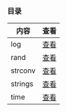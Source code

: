 ### 目录

| 内容    | 查看                                                         |
| ------- | ------------------------------------------------------------ |
| log     | [查看](https://github.com/gothicrush/learning/tree/master/Go-Standard-Library/log) |
| rand    | [查看](https://github.com/gothicrush/learning/tree/master/Go-Standard-Library/rand) |
| strconv | [查看](https://github.com/gothicrush/learning/tree/master/Go-Standard-Library/strconv) |
| strings | [查看](https://github.com/gothicrush/learning/tree/master/Go-Standard-Library/strings) |
| time    | [查看](https://github.com/gothicrush/learning/tree/master/Go-Standard-Library/time) |

